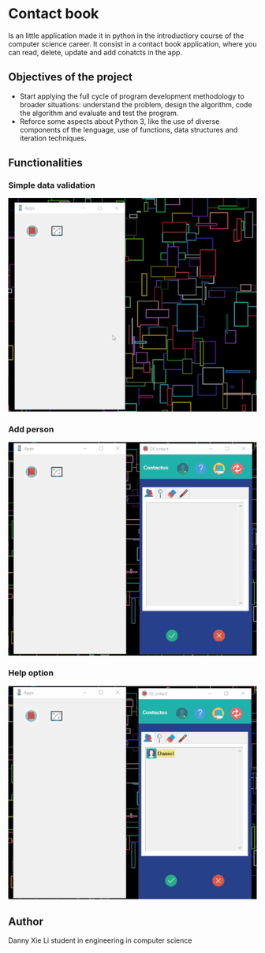 # Contact book
Is an little application made it in python in the introductiory course of the computer science career. It consist in a contact book application, where you can read, delete, update and add conatcts in the app. 

## Objectives of the project
- Start applying the full cycle of program development methodology to broader situations: understand the problem, design the algorithm, code the algorithm and evaluate and test the program.
- Reforce some aspects about Python 3, like the use of diverse components of the lenguage, use of functions, data structures and iteration techniques. 

## Functionalities

### Simple data validation

![Validations](demo/options.gif)

### Add person

![Add person](demo/addPerson.gif)

### Help option

![Help](demo/help.gif)

## Author
Danny Xie Li student in engineering in computer science
